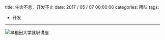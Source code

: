 title: 生命不息，开发不止
date: 2017 / 05 / 07 00:00:00
categories: 团队
tags: 
- 开发

---

![早稻田大学就职讲座](http://wx1.sinaimg.cn/mw690/a9a40e85gy1fgd9d3elxnj20zk0qojv3.jpg)
